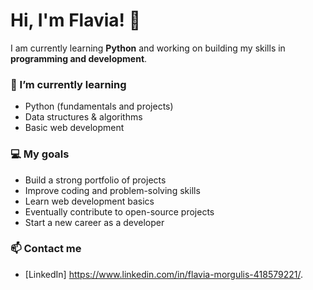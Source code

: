 # Hi, I'm Flavia! 👋


I am currently learning **Python** and working on building my skills in **programming and development**.  

### 🌱 I’m currently learning
- Python (fundamentals and projects)
- Data structures & algorithms
- Basic web development

### 💻 My goals
- Build a strong portfolio of projects
- Improve coding and problem-solving skills
- Learn web development basics
- Eventually contribute to open-source projects
- Start a new career as a developer 

### 📫 Contact me
- [LinkedIn] https://www.linkedin.com/in/flavia-morgulis-418579221/.


